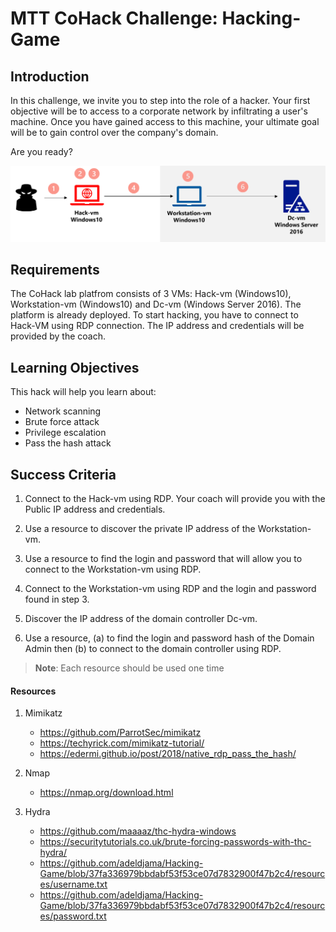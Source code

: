 # MTT CoHack Challenge: Hacking-Game

## Introduction

In this challenge, we invite you to step into the role of a hacker. Your first objective will be to access to a corporate network by infiltrating a user's machine. Once you have gained access to this machine, your ultimate goal will be to gain control over the company's domain.

Are you ready? 

![archi](./images/archi.png)

## Requirements

The CoHack lab platfrom consists of 3 VMs: Hack-vm (Windows10), Workstation-vm (Windows10) and Dc-vm (Windows Server 2016).
The platform is already deployed. To start hacking, you have to connect to Hack-VM using RDP connection. The IP address and credentials will be provided by the coach.  

## Learning Objectives

This hack will help you learn about:
- Network scanning 
- Brute force attack 
- Privilege escalation
- Pass the hash attack  

## Success Criteria

1. Connect to the Hack-vm using RDP. Your coach will provide you with the Public IP address and credentials.

2. Use a resource to discover the private IP address of the Workstation-vm.

3. Use a resource to find the login and password that will allow you to connect to the Workstation-vm using RDP.

4. Connect to the Workstation-vm using RDP and the login and password found in step 3.

5. Discover the IP address of the domain controller Dc-vm.  

6. Use a resource, (a) to find the login and password hash of the Domain Admin then (b) to connect to the domain controller using RDP.


  >**Note**: Each resource should be used one time  

#### Resources

1. Mimikatz
    - https://github.com/ParrotSec/mimikatz
    - https://techyrick.com/mimikatz-tutorial/
    - https://edermi.github.io/post/2018/native_rdp_pass_the_hash/

2. Nmap 
    - https://nmap.org/download.html

3. Hydra 
    - https://github.com/maaaaz/thc-hydra-windows
    - https://securitytutorials.co.uk/brute-forcing-passwords-with-thc-hydra/
    - https://github.com/adeldjama/Hacking-Game/blob/37fa336979bbdabf53f53ce07d7832900f47b2c4/resources/username.txt
    - https://github.com/adeldjama/Hacking-Game/blob/37fa336979bbdabf53f53ce07d7832900f47b2c4/resources/password.txt

